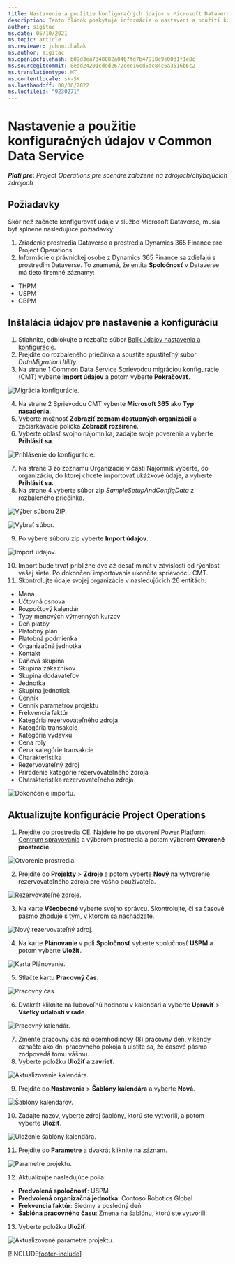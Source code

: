```yaml
---
title: Nastavenie a použitie konfiguračných údajov v Microsoft Dataverse
description: Tento článok poskytuje informácie o nastavení a použití konfiguračných údajov v Project Operations.
author: sigitac
ms.date: 05/10/2021
ms.topic: article
ms.reviewer: johnmichalak
ms.author: sigitac
ms.openlocfilehash: b09d3ea7348082a0467fd7b47918c9e00d1f1e8c
ms.sourcegitcommit: 8edd24201cded2672cec16cd5dc84c6a3516b6c2
ms.translationtype: MT
ms.contentlocale: sk-SK
ms.lasthandoff: 08/06/2022
ms.locfileid: "9230271"
---
```

# <a name="set-up-and-apply-configuration-data-in-the-common-data-service"></a>Nastavenie a použitie konfiguračných údajov v Common Data Service 

_**Platí pre:** Project Operations pre scenáre založené na zdrojoch/chýbajúcich zdrojoch_



## <a name="prerequisites"></a>Požiadavky

Skôr než začnete konfigurovať údaje v službe Microsoft Dataverse, musia byť splnené nasledujúce požiadavky:

1.  Zriadenie prostredia Dataverse a prostredia Dynamics 365 Finance pre Project Operations.
2.  Informácie o právnickej osobe z Dynamics 365 Finance sa zdieľajú s prostredím Dataverse. To znamená, že entita **Spoločnosť** v Dataverse má tieto firemné záznamy:
  - THPM
  - USPM
  - GBPM

## <a name="install-setup-and-configuration-data"></a>Inštalácia údajov pre nastavenie a konfiguráciu

1. Stiahnite, odblokujte a rozbaľte súbor [Balík údajov nastavenia a konfigurácie](https://download.microsoft.com/download/e/2/d/e2da6c98-d5dd-450c-aabe-fd6bf2ba374b/ProjOpsSampleSetupData-%20Integrated%20Latest.zip).
2. Prejdite do rozbaleného priečinka a spustite spustiteľný súbor *DataMigrationUtility*.
3. Na strane 1 Common Data Service Sprievodcu migráciou konfigurácie (CMT) vyberte **Import údajov** a potom vyberte **Pokračovať**.

![Migrácia konfigurácie.](./media/1ConfigurationMigration.png)

4. Na strane 2 Sprievodcu CMT vyberte **Microsoft 365** ako **Typ nasadenia**.
5. Vyberte možnosť **Zobraziť zoznam dostupných organizácií** a začiarkavacie políčka **Zobraziť rozšírené**.
6. Vyberte oblasť svojho nájomníka, zadajte svoje poverenia a vyberte **Prihlásiť sa**.

![Prihlásenie do konfigurácie.](./media/2ConfigurationSignin.png)

7. Na strane 3 zo zoznamu Organizácie v časti Nájomník vyberte, do organizáciu, do ktorej chcete importovať ukážkové údaje, a vyberte **Prihlásiť sa**.
8. Na strane 4 vyberte súbor zip *SampleSetupAndConfigData* z rozbaleného priečinka.

![Výber súboru ZIP.](./media/3ZipFile.png)

![Vybrať súbor.](./media/4SelectAFile.png)

9. Po výbere súboru zip vyberte **Import údajov**.

![Import údajov.](./media/5ImportData.png)

10. Import bude trvať približne dve až desať minút v závislosti od rýchlosti vašej siete. Po dokončení importovania ukončite sprievodcu CMT. 
11. Skontrolujte údaje svojej organizácie v nasledujúcich 26 entitách:

  - Mena
  - Účtovná osnova
  - Rozpočtový kalendár
  - Typy menových výmenných kurzov
  - Deň platby
  - Platobný plán
  - Platobná podmienka
  - Organizačná jednotka
  - Kontakt
  - Daňová skupina
  - Skupina zákazníkov
  - Skupina dodávateľov
  - Jednotka
  - Skupina jednotiek
  - Cenník
  - Cenník parametrov projektu
  - Frekvencia faktúr
  - Kategória rezervovateľného zdroja
  - Kategória transakcie
  - Kategória výdavku
  - Cena roly
  - Cena kategórie transakcie
  - Charakteristika
  - Rezervovateľný zdroj
  - Priradenie kategórie rezervovateľného zdroja
  - Charakteristika rezervovateľného zdroja

![Dokončenie importu.](./media/6CompleteImport.png)

## <a name="update-project-operations-configurations"></a>Aktualizujte konfigurácie Project Operations

1. Prejdite do prostredia CE. Nájdete ho po otvorení [Power Platform Centrum spravovania](https://admin.powerplatform.microsoft.com/environments) a výberom prostredia a potom výberom **Otvorené prostredie**. 

![Otvorenie prostredia.](./media/7OpenEnvironment.png)

2. Prejdite do **Projekty** > **Zdroje** a potom vyberte **Nový** na vytvorenie rezervovateľného zdroja pre vášho používateľa.

![Rezervovateľné zdroje.](./media/8BookableResources.png)

3. Na karte **Všeobecné** vyberte svojho správcu. Skontrolujte, či sa časové pásmo zhoduje s tým, v ktorom sa nachádzate. 

![Nový rezervovateľný zdroj.](./media/9NewBookableResource.png)

4. Na karte **Plánovanie** v poli **Spoločnosť** vyberte spoločnosť **USPM** a potom vyberte **Uložiť**. 

![Karta Plánovanie.](./media/10SchedulingTab.png)

5. Stlačte kartu **Pracovný čas**.  

![Pracovný čas.](./media/11WorkHours.png)

6. Dvakrát kliknite na ľubovoľnú hodnotu v kalendári a vyberte **Upraviť** > **Všetky udalosti v rade**. 

![Pracovný kalendár.](./media/12WorkCalendar.png)

7. Zmeňte pracovný čas na osemhodinový (8) pracovný deň, víkendy označte ako dni pracovného pokoja a uistite sa, že časové pásmo zodpovedá tomu vášmu. 
8. Vyberte položku **Uložiť a zavrieť**.

![Aktualizovanie kalendára.](./media/13UpdateCalendar.png)

9. Prejdite do **Nastavenia** > **Šablóny kalendára** a vyberte **Nová**.
 
 ![Šablóny kalendárov.](./media/14CalendarTemplates.png)
 
 10. Zadajte názov, vyberte zdroj šablóny, ktorú ste vytvorili, a potom vyberte **Uložiť**. 
 
 ![Uloženie šablóny kalendára.](./media/15SaveCalendarTemplate.png)
 
 11. Prejdite do **Parametre** a dvakrát kliknite na záznam. 
 
 ![Parametre projektu.](./media/16ProjectParameters.png)
 
12. Aktualizujte nasledujúce polia:

 - **Predvolená spoločnosť**: USPM
 - **Predvolená organizačná jednotka**: Contoso Robotics Global
 - **Frekvencia faktúr**: Siedmy a posledný deň
 - **Šablóna pracovného času**: Zmena na šablónu, ktorú ste vytvorili.

13. Vyberte položku **Uložiť**. 

![Aktualizované parametre projektu.](./media/17UpdatedProjectParameters.png)


[!INCLUDE[footer-include](../includes/footer-banner.md)]
